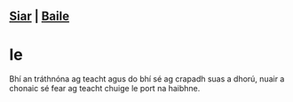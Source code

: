 [Siar](../liosta_fcl.xml) | [Baile](/index.html)
------------------
# le

Bhí an tráthnóna ag teacht agus do bhí sé ag crapadh
suas a dhorú, nuair a chonaic sé fear ag teacht chuige
le port na haibhne.

